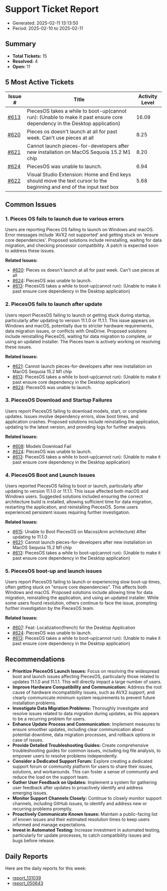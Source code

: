 # Support Ticket Report
- Generated: 2025-02-11 13:13:50
- Period: 2025-02-10 to 2025-02-11

## Summary
- **Total Tickets:** 15
- **Resolved:** 4
- **Open:** 11

## 5 Most Active Tickets
| Issue # | Title | Activity Level |
|---------|-------|----------------|
| [#613](https://github.com/pieces-app/support/issues/613) | PiecesOS takes a while to boot-up(cannot run): (Unable to make it past ensure core dependency in the Desktop application) | 16.09 |
| [#620](https://github.com/pieces-app/support/issues/620) | Pieces os doesn't launch at all for past week. Can't use pieces at all | 8.25 |
| [#621](https://github.com/pieces-app/support/issues/621) | Cannot launch pieces-for-developers after new installation on MacOS Sequoia 15.2 M1 chip | 8.20 |
| [#624](https://github.com/pieces-app/support/issues/624) | PiecesOS was unable to launch. | 6.94 |
| [#622](https://github.com/pieces-app/support/issues/622) | Visual Studio Extension: Home and End keys should move the text cursor to the beginning and end of the input text box | 5.68 |

## Common Issues
### 1. Pieces OS fails to launch due to various errors
Users are reporting Pieces OS failing to launch on Windows and macOS.  Error messages include 'AVX2 not supported' and getting stuck on 'ensure core dependencies'. Proposed solutions include reinstalling, waiting for data migration, and checking processor compatibility. A patch is expected soon to address these issues.

**Related Issues:**
- [#620](https://github.com/pieces-app/support/issues/620): Pieces os doesn't launch at all for past week. Can't use pieces at all
- [#624](https://github.com/pieces-app/support/issues/624): PiecesOS was unable to launch.
- [#613](https://github.com/pieces-app/support/issues/613): PiecesOS takes a while to boot-up(cannot run): (Unable to make it past ensure core dependency in the Desktop application)

### 2. PiecesOS fails to launch after update
Users report PiecesOS failing to launch or getting stuck during startup, particularly after updating to version 11.1.0 or 11.1.1.  This issue appears on Windows and macOS, potentially due to stricter hardware requirements, data migration issues, or conflicts with OneDrive. Proposed solutions include reinstalling PiecesOS, waiting for data migration to complete, or using an updated installer. The Pieces team is actively working on resolving these issues.

**Related Issues:**
- [#621](https://github.com/pieces-app/support/issues/621): Cannot launch pieces-for-developers after new installation on MacOS Sequoia 15.2 M1 chip
- [#613](https://github.com/pieces-app/support/issues/613): PiecesOS takes a while to boot-up(cannot run): (Unable to make it past ensure core dependency in the Desktop application)
- [#624](https://github.com/pieces-app/support/issues/624): PiecesOS was unable to launch.

### 3. PiecesOS Download and Startup Failures
Users report PiecesOS failing to download models, start, or complete updates. Issues involve dependency errors, slow boot times, and application crashes. Proposed solutions include reinstalling the application, updating to the latest version, and providing logs for further analysis.

**Related Issues:**
- [#608](https://github.com/pieces-app/support/issues/608): Models Download Fail
- [#624](https://github.com/pieces-app/support/issues/624): PiecesOS was unable to launch.
- [#613](https://github.com/pieces-app/support/issues/613): PiecesOS takes a while to boot-up(cannot run): (Unable to make it past ensure core dependency in the Desktop application)

### 4. PiecesOS Boot and Launch Issues
Users reported PiecesOS failing to boot or launch, particularly after updating to version 11.1.0 or 11.1.1.  This issue affected both macOS and Windows users.  Suggested solutions included ensuring the correct architecture build is installed, allowing sufficient time for data migration, restarting the application, and reinstalling PiecesOS. Some users experienced persistent issues requiring further investigation.

**Related Issues:**
- [#615](https://github.com/pieces-app/support/issues/615): Unable to Boot PiecesOS on Macos(Arm architecture) After updating to 11.1.0
- [#621](https://github.com/pieces-app/support/issues/621): Cannot launch pieces-for-developers after new installation on MacOS Sequoia 15.2 M1 chip
- [#613](https://github.com/pieces-app/support/issues/613): PiecesOS takes a while to boot-up(cannot run): (Unable to make it past ensure core dependency in the Desktop application)

### 5. PiecesOS boot-up and launch issues
Users report PiecesOS failing to launch or experiencing slow boot-up times, often getting stuck on "ensure core dependencies". This affects both Windows and macOS. Proposed solutions include allowing time for data migration, reinstalling the application, and using an updated installer. While some users found resolution, others continue to face the issue, prompting further investigation by the PiecesOS team.

**Related Issues:**
- [#607](https://github.com/pieces-app/support/issues/607): Feat: Localization(french) for the Desktop Application
- [#624](https://github.com/pieces-app/support/issues/624): PiecesOS was unable to launch.
- [#613](https://github.com/pieces-app/support/issues/613): PiecesOS takes a while to boot-up(cannot run): (Unable to make it past ensure core dependency in the Desktop application)


## Recommendations
- **Prioritize PiecesOS Launch Issues:** Focus on resolving the widespread boot and launch issues affecting PiecesOS, particularly those related to updates 11.1.0 and 11.1.1. This will directly impact a large number of users.
- **Improve Hardware Compatibility and Communication:** Address the root cause of hardware incompatibility issues, such as AVX2 support, and clearly communicate minimum system requirements to prevent future installation problems.
- **Investigate Data Migration Problems:** Thoroughly investigate and resolve issues related to data migration during updates, as this appears to be a recurring problem for users.
- **Enhance Update Process and Communication:** Implement measures to ensure smoother updates, including clear communication about potential downtime, data migration processes, and rollback options in case of issues.
- **Provide Detailed Troubleshooting Guides:** Create comprehensive troubleshooting guides for common issues, including log file analysis, to empower users to resolve problems independently.
- **Consider a Dedicated Support Forum:** Explore creating a dedicated support forum or community platform for users to share their issues, solutions, and workarounds. This can foster a sense of community and reduce the load on the support team.
- **Gather User Feedback on Updates:** Implement a system for gathering user feedback after updates to proactively identify and address emerging issues.
- **Monitor Support Channels Closely:** Continue to closely monitor support channels, including GitHub issues, to identify and address new or recurring problems promptly.
- **Proactively Communicate Known Issues:** Maintain a public-facing list of known issues and their estimated resolution times to keep users informed and manage expectations.
- **Invest in Automated Testing:** Increase investment in automated testing, particularly for update processes, to catch compatibility issues and bugs before release.

## Daily Reports
Here are the daily reports for this week:

- [report_131039](daily/2025-02-11/report_131039.md)
- [report_050643](daily/2025-02-11/report_050643.md)
